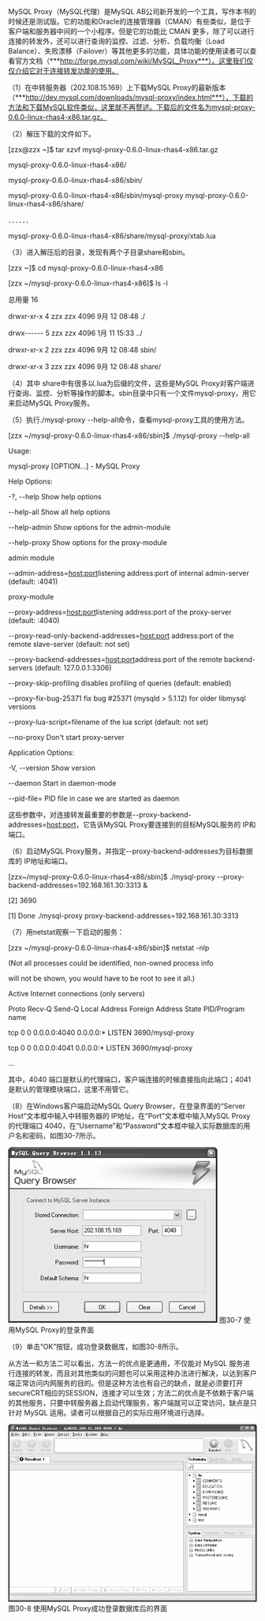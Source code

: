 

MySQL Proxy（MySQL代理）是MySQL AB公司新开发的一个工具，写作本书的时候还是测试版。它的功能和Oracle的连接管理器（CMAN）有些类似，是位于客户端和服务器中间的一个小程序。但是它的功能比 CMAN 更多，除了可以进行连接的转发外，还可以进行查询的监控、过滤、分析、负载均衡（Load Balance）、失败漂移（Failover）等其他更多的功能，具体功能的使用读者可以查看官方文档（***http://forge.mysql.com/wiki/MySQL_Proxy***）。这里我们仅仅介绍它对于连接转发功能的使用。

（1）在中转服务器（202.108.15.169）上下载MySQL Proxy的最新版本（***http://dev.mysql.com/downloads/mysql-proxy/index.html***），下载的方法和下载MySQL软件类似，这里就不再赘述。下载后的文件名为mysql-proxy-0.6.0-linux-rhas4-x86.tar.gz。

（2）解压下载的文件如下。

[zzx@zzx ~]$ tar xzvf mysql-proxy-0.6.0-linux-rhas4-x86.tar.gz

mysql-proxy-0.6.0-linux-rhas4-x86/

mysql-proxy-0.6.0-linux-rhas4-x86/sbin/

mysql-proxy-0.6.0-linux-rhas4-x86/sbin/mysql-proxy mysql-proxy-0.6.0-linux-rhas4-x86/share/

．．．．．．

mysql-proxy-0.6.0-linux-rhas4-x86/share/mysql-proxy/xtab.lua

（3）进入解压后的目录，发现有两个子目录share和sbin。

[zzx ~]$ cd mysql-proxy-0.6.0-linux-rhas4-x86

[zzx ~/mysql-proxy-0.6.0-linux-rhas4-x86]$ ls -l

总用量 16

drwxr-xr-x 4 zzx zzx 4096 9月 12 08:48 ./

drwx------ 5 zzx zzx 4096 1月 11 15:33 ../

drwxr-xr-x 2 zzx zzx 4096 9月 12 08:48 sbin/

drwxr-xr-x 3 zzx zzx 4096 9月 12 08:48 share/

（4）其中 share中有很多以.lua为后缀的文件，这些是MySQL Proxy对客户端进行查询、监控、分析等操作的脚本。sbin目录中只有一个文件mysql-proxy，用它来启动MySQL Proxy服务。

（5）执行./mysql-proxy --help-all命令，查看mysql-proxy工具的使用方法。

[zzx ~/mysql-proxy-0.6.0-linux-rhas4-x86/sbin]$ ./mysql-proxy --help-all

Usage:

mysql-proxy [OPTION...] - MySQL Proxy

Help Options:

-?, --help Show help options

--help-all Show all help options

--help-admin Show options for the admin-module

--help-proxy Show options for the proxy-module

admin module

--admin-address=<host:port>listening address:port of internal admin-server (default: :4041)

proxy-module

--proxy-address=<host:port>listening address:port of the proxy-server (default: :4040)

--proxy-read-only-backend-addresses=<host:port> address:port of the remote slave-server (default: not set)

--proxy-backend-addresses=<host:port>address:port of the remote backend-servers (default: 127.0.0.1:3306)

--proxy-skip-profiling disables profiling of queries (default: enabled)

--proxy-fix-bug-25371 fix bug #25371 (mysqld > 5.1.12) for older libmysql versions

--proxy-lua-script=<file>filename of the lua script (default: not set)

--no-proxy Don't start proxy-server

Application Options:

-V, --version Show version

--daemon Start in daemon-mode

--pid-file=<file> PID file in case we are started as daemon

这些参数中，对连接转发最重要的参数是--proxy-backend-addresses=<host:port>，它告诉MySQL Proxy要连接到的目标MySQL服务的 IP和端口。

（6）启动MySQL Proxy服务，并指定--proxy-backend-addresses为目标数据库的 IP地址和端口。

[zzx~/mysql-proxy-0.6.0-linux-rhas4-x86/sbin]$ ./mysql-proxy --proxy-backend-addresses=192.168.161.30:3313 &

[2] 3690

[1] Done ./mysql-proxy proxy-backend-addresses=192.168.161.30:3313

（7）用netstat观察一下启动的服务：

[zzx ~/mysql-proxy-0.6.0-linux-rhas4-x86/sbin]$ netstat -nlp

(Not all processes could be identified, non-owned process info

will not be shown, you would have to be root to see it all.)

Active Internet connections (only servers)

Proto Recv-Q Send-Q Local Address Foreign Address State PID/Program name

tcp 0 0 0.0.0.0:4040 0.0.0.0:* LISTEN 3690/mysql-proxy

tcp 0 0 0.0.0.0:4041 0.0.0.0:* LISTEN 3690/mysql-proxy

…

其中，4040 端口是默认的代理端口，客户端连接的时候直接指向此端口；4041 是默认的管理模块端口，这里不用管它。

（8）在Windows客户端启动MySQL Query Browser，在登录界面的“Server Host”文本框中输入中转服务器的 IP地址，在“Port”文本框中输入MySQL Proxy的代理端口 4040，在“Username”和“Password”文本框中输入实际数据库的用户名和密码，如图30-7所示。



![figure_0552_0225.jpg](../images/figure_0552_0225.jpg)
图30-7 使用MySQL Proxy的登录界面

（9）单击“OK”按钮，成功登录数据库，如图30-8所示。

从方法一和方法二可以看出，方法一的优点是更通用，不仅能对 MySQL 服务进行连接的转发，而且对其他类似的问题也可以采用这种办法进行解决，以达到客户端正常访问内网服务的目的。但是这种方法也有自己的缺点，就是必须要打开secureCRT相应的SESSION，连接才可以生效；方法二的优点是不依赖于客户端的其他服务，只要中转服务器上启动代理服务，客户端就可以正常访问，缺点是只针对 MySQL 适用。读者可以根据自己的实际应用环境进行选择。



![figure_0553_0226.jpg](../images/figure_0553_0226.jpg)
图30-8 使用MySQL Proxy成功登录数据库后的界面



